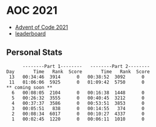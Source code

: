 # AOC 2021

* [Advent of Code 2021](https://adventofcode.com/2021)
* [leaderboard](https://adventofcode.com/2021/leaderboard)

## Personal Stats
```
      --------Part 1--------   --------Part 2--------
Day       Time   Rank  Score       Time   Rank  Score
 13   00:34:46  3914      0   00:38:52  3092      0
 11   01:06:06  5925      0   01:09:42  5750      0
** coming soon **
  6   00:08:05  2104      0   00:16:38  1448      0
  5   00:26:32  3555      0   00:40:45  3212      0
  4   00:37:37  3586      0   00:53:51  3853      0
  3   00:05:51   838      0   00:14:55   374      0
  2   00:08:34  6017      0   00:10:27  4337      0
  1   00:02:45  1220      0   00:06:11  1010      0
```
